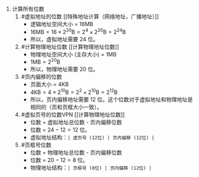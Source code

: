 1. 计算所有位数
	1. #虚拟地址的位数  [[特殊地址计算（网络地址，广播地址）]]
	    *   逻辑地址空间大小 = 16MB
	    *   $16\text{MB} = 16 \times 2^{20}\text{B} = 2^4 \times 2^{20}\text{B} = 2^{24}\text{B}$
	    *   所以，虚拟地址需要 $24$ 位。
	2. #计算物理地址位数  [[计算物理地址位数]]
	    *   物理地址空间大小 (主存大小) = 1MB
	    *   $1\text{MB} = 2^{20}\text{B}$
	    *   所以，物理地址需要 $20$ 位。
	3. #页内偏移的位数  
	    *   页面大小 = 4KB
	    *   $4\text{KB} = 4 \times 2^{10}\text{B} = 2^2 \times 2^{10}\text{B} = 2^{12}\text{B}$
	    *   所以，页内偏移地址需要 $12$ 位。这个位数对于虚拟地址和物理地址是相同的（页和页框大小一致）。
	4. #虚拟页号的位数VPN [[计算物理地址位数]] 
		*   位数 = 虚拟地址总位数 - 页内偏移位数
	    *   位数 = $24 - 12 = 12$ 位。
	    *   虚拟地址结构：`| 虚页号 (12位) | 页内偏移 (12位) |`
	5. #页框号位数 
	    *   位数 = 物理地址总位数 - 页内偏移位数
	    *   位数 = $20 - 12 = 8$ 位。
	    *   物理地址结构：`| 页框号 (8位) | 页内偏移 (12位) |`